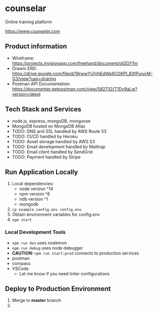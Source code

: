 # counselar

Online training platform

https://www.counselar.com

## Product information

- Wireframe: https://projects.invisionapp.com/freehand/document/oliZGY1nr
- Drawio ERD: https://drive.google.com/file/d/19rwwYUjVhEdWp6CGKPl_83fPujucM-G3/view?usp=sharing
- Postman API Documentation: https://documenter.getpostman.com/view/582732/T1Dv9aLw?version=latest

## Tech Stack and Services

- node.js, express, mongoDB, mongoose
- MongoDB hosted on MongoDB Atlas
- TODO: DNS and SSL handled by AWS Route 53
- TODO: CI/CD handled by Heroku
- TODO: Asset storage handled by AWS S3
- TODO: Email development handled by Mailtrap
- TODO: Email client handled by SendGrid
- TODO: Payment handled by Stripe

## Run Application Locally

1. Local dependencies:
   - node version ^14
   - npm version ^6
   - ndb version ^1
   - mongodb
2. `cp example_config.env config.env`
3. Obtain environment variables for config.env
4. `npm start`

### Local Development Tools

- `npm run dev` uses nodemon
- `npm run debug` uses node debugger
- **CAUTION:** `npm run start:prod` connects to production services
- postman
- compass
- VSCode
  - Let me know if you need linter configurations

<!-- ## RESTRICTED: Deploy to Testing Environment

1. Merge to **testing** branch
2. TODO: provide testing url -->

## Deploy to Production Environment

1. Merge to **master** branch
2.
